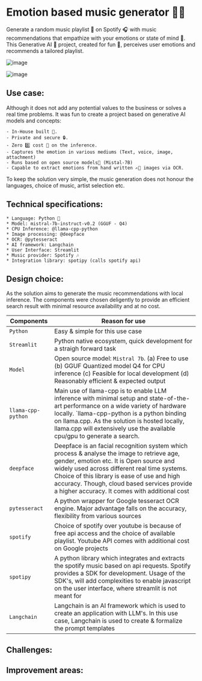 # Emotion based music generator 🎹🥁
Generate a random music playlist 🎵 on Spotify 🎧 with music recommendations that empathize with your emotions or state of mind 🧠. This Generative AI 🤖 project, created for fun 🤩, perceives user emotions and recommends a tailored playlist.


![image](https://github.com/user-attachments/assets/20f99707-3e5d-4f75-9d9f-6fb504ec4dca)

![image](https://github.com/user-attachments/assets/4db39657-a8e7-4930-b02f-acff95898778)


## Use case: 
Although it does not add any potential values to the business or solves a real time problems. It was fun to create a project based on generative AI models and concepts:

    - In-House built 💼.
    - Private and secure 🔒.
    - Zero 0️⃣ cost 💸 on the inference. 
    - Captures the emotion in various mediums (Text, voice, image, attachment)
    - Runs based on open source models🤖 (Mistal-7B)
    - Capable to extract emotions from hand written ✍🏼 images via OCR.

To keep the solution very simple, the music generation does not honour the languages, choice of music, artist selection etc.

## Technical specifications:
    * Language: Python 🐍
    * Model: mistral-7b-instruct-v0.2 (GGUF - Q4)
    * CPU Inference: @llama-cpp-python
    * Image processing: @deepface 
    * OCR: @pytesseract
    * AI framework: Langchain
    * User Interface: Streamlit
    * Music provider: Spotify 🎶
    * Integration library: spotipy (calls spotify api)
    
## Design choice:
As the solution aims to generate the music recommendations with local inference. The components were chosen deligently to provide an efficient search result with minimal resource availability and at no cost.

| Components    | Reason for use |
| ------------- | ------------- |
| `Python`        | Easy & simple for this use case  |
| `Streamlit` | Python native ecosystem, quick development for a straigh forward task  |
| `Model` | Open source model: `Mistral 7b`. (a) Free to use (b) GGUF Quantized model Q4 for CPU inference (c) Feasible for local development (d) Reasonably efficient & expected output|
| `llama-cpp-python` | Main use of llama-cpp is to enable LLM inference with minimal setup and state-of-the-art performance on a wide variety of hardware locally. `llama-cpp-python is a python binding on llama.cpp. As the solution is hosted locally, llama.cpp will extensively use the available cpu/gpu to generate a search.
| `deepface` | Deepface is an facial recognition system which process & analyse the image to retrieve age, gender, emotion etc. It is Open source and widely used across different real time systems. Choice of this library is ease of use and high accuracy. Though, cloud based services provide a higher accuracy. It comes with additional cost |
|`pytesseract`| A python wrapper for Google tesseract OCR engine. Major advantage falls on the accuracy, flexibility from various sources |
| `spotify` | Choice of spotify over youtube is because of free api access and the choice of available playlist. Youtube API comes with additional cost on Google projects |
| `spotipy` | A python library which integrates and extracts the spotify music based on api requests. Spotify provides a SDK for development. Usage of the SDK's, will add complexities to enable javascript on the user interface, where streamlit is not meant for |
| `Langchain` | Langchain is an AI framework which is used to create an application with LLM's. In this use case, Langchain is used to create & formalize the prompt templates |

## Challenges:
## Improvement areas:
